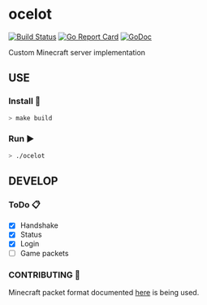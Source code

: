 # ocelot

[![Build Status](https://travis-ci.com/xzebra/ocelot.svg?branch=master)](https://travis-ci.com/xzebra/ocelot)
[![Go Report Card](https://goreportcard.com/badge/github.com/xzebra/ocelot)](https://goreportcard.com/report/github.com/xzebra/ocelot)
[![GoDoc](https://godoc.org/github.com/xzebra/ocelot?status.svg)](https://godoc.org/github.com/xzebra/ocelot)

Custom Minecraft server implementation

## USE

### Install :wrench:

```bash
> make build
```

### Run :arrow_forward:

```bash
> ./ocelot
```

## DEVELOP

### ToDo :clipboard:

- [x] Handshake
- [x] Status
- [x] Login
- [ ] Game packets

### CONTRIBUTING :handshake:

Minecraft packet format documented [here](https://wiki.vg/Protocol) is being used.
